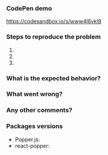<!--
Thanks for your interest in contributing to react-popper!  
Please, make sure to fill all the sections of the template before submitting any issue. 

Issues without the required informations will be closed.
Do not delete this template or it will be closed!

Want your issue to be fixed earlier? Create a PR that introduces a CI test that fails
because of the bug you found!
-->

### CodePen demo

<!--
Use this CodeSandbox template to allow the contributors to easily reproduce your problem.  
-->

https://codesandbox.io/s/www4l6vkl8

### Steps to reproduce the problem

1.  
2.  
3.  

### What is the expected behavior?

<!-- Describe what you would have expected. -->

### What went wrong?

<!-- Describe what went wrong. -->

### Any other comments?

<!-- Any additional information. -->

### Packages versions

- Popper.js: 
- react-popper:

